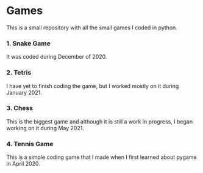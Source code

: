# Games
This is a small repository with all the small games I coded in python.

### 1. Snake Game
It was coded during December of 2020.

### 2. Tetris
I have yet to finish coding the game, but I worked mostly on it during January 2021.

### 3. Chess
This is the biggest game and although it is still a work in progress, I began working on it during May 2021.

### 4. Tennis Game
This is a simple coding game that I made when I first learned about pygame in April 2020.
